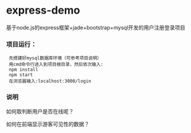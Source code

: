 # express-demo
基于node.js的express框架+jade+bootstrap+mysql开发的用户注册登录项目

### 项目运行：

```
 先搭建好mysql数据库环境（可参考项目说明）
 用cmd命令行进入到项目根目录，然后依次输入:
 npm install
 npm start
 在浏览器输入:localhost:3000/login
```

### 说明

如何取判断用户是否在线呢？

如何在前端显示游客可见性的数据？

